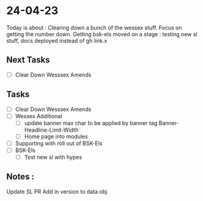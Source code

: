 # 24-04-23

Today is about :
Clearing down a bunch of the wessex stuff. Focus on getting the number down.
Getting bsk-els moved on a stage : testing new sl stuff, docs deployed instead of gh link.x

## Next Tasks
- [ ] Clear Down Wesssex Amends

## Tasks
- [ ] Clear Down Wesssex Amends
- [ ] Wessex Additional
  - [ ] update banner max char to be applied by banner tag
        Banner-Headline-Limit-Width
  - [ ] Home page into modules
- [ ] Supporting with roll out of BSK-Els
- [ ] BSK-Els
  - [ ] Test new sl with hypes

## Notes :

Update SL PR
Add in version to data obj